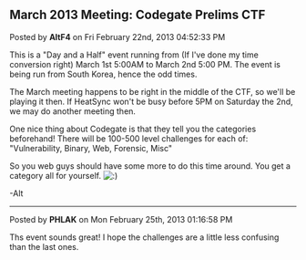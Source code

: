 ## March 2013 Meeting: Codegate Prelims CTF
Posted by **AltF4** on Fri February 22nd, 2013 04:52:33 PM

This is a &quot;Day and a Half&quot; event running from (If I've done my time conversion right) March 1st 5:00AM to March 2nd 5:00 PM. The event is being run from South Korea, hence the odd times.

The March meeting happens to be right in the middle of the CTF, so we'll be playing it then. If HeatSync won't be busy before 5PM on Saturday the 2nd, we may do another meeting then.

One nice thing about Codegate is that they tell you the categories beforehand! There will be 100-500 level challenges for each of:
&quot;Vulnerability, Binary, Web, Forensic, Misc&quot;

So you web guys should have some more to do this time around. You get a category all for yourself. <!-- s:) --><img src="{SMILIES_PATH}/icon_e_smile.gif" alt=":)" title="Smile" /><!-- s:) -->

-Alt

--------------------------------------------------------------------------------

Posted by **PHLAK** on Mon February 25th, 2013 01:16:58 PM

Ths event sounds great! I hope the challenges are a little less confusing than the last ones.
